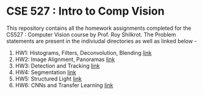 # CSE 527 : Intro to Comp Vision


This repository contains all the homework assignments completed for the CS527 : Computer Vision course by Prof. Roy Shilkrot.
The Problem statements are present in the indiviudal directories as well as linked below -
1. HW1: Histograms, Filters, Deconvolution, Blending [link](https://github.com/shreelock/CompWizion/blob/master/HW1-Histograms_Blending/README.md)
2. HW2: Image Alignment, Panoramas [link](https://github.com/shreelock/CompWizion/blob/master/HW2-ImageAlignment_Panoramas/README.md)
3. HW3: Detection and Tracking [link](https://github.com/shreelock/CompWizion/blob/master/HW3-Detection_Tracking/README.md)
4. HW4: Segmentation [link](https://github.com/shreelock/CompWizion/blob/master/HW4-Segmentation/README.md)
5. HW5: Structured Light [link](https://github.com/shreelock/CompWizion/blob/master/HW5-StructredLight/README.md)
6. HW6: CNNs and Transfer Learning [link](https://github.com/shreelock/CompWizion/blob/master/HW6-TransferLearning/README.md)
